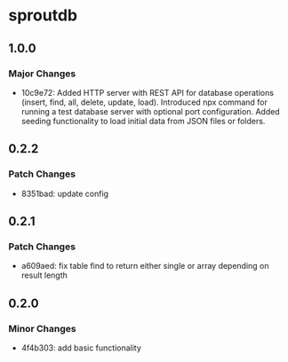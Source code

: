 # sproutdb

## 1.0.0

### Major Changes

- 10c9e72: Added HTTP server with REST API for database operations (insert, find, all, delete, update, load). Introduced npx command for running a test database server with optional port configuration. Added seeding functionality to load initial data from JSON files or folders.

## 0.2.2

### Patch Changes

- 8351bad: update config

## 0.2.1

### Patch Changes

- a609aed: fix table find to return either single or array depending on result length

## 0.2.0

### Minor Changes

- 4f4b303: add basic functionality

